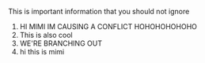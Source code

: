 This is important information that you should not ignore 

1. HI MIMI IM CAUSING A CONFLICT HOHOHOHOHOHO
2. This is also cool
3. WE'RE BRANCHING OUT
4. hi this is mimi


